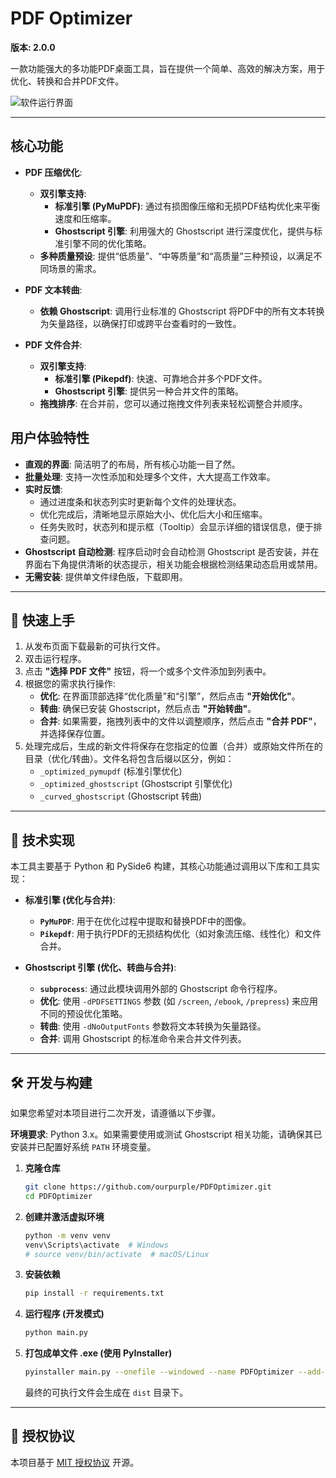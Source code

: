 # PDF Optimizer

**版本: 2.0.0**

一款功能强大的多功能PDF桌面工具，旨在提供一个简单、高效的解决方案，用于优化、转换和合并PDF文件。

![软件运行界面](http://pic.mathe.cn/2025/06/20/b42ba7cda750b.jpg)

---

## 核心功能

- **PDF 压缩优化**:
    - **双引擎支持**:
        - **标准引擎 (PyMuPDF)**: 通过有损图像压缩和无损PDF结构优化来平衡速度和压缩率。
        - **Ghostscript 引擎**: 利用强大的 Ghostscript 进行深度优化，提供与标准引擎不同的优化策略。
    - **多种质量预设**: 提供“低质量”、“中等质量”和“高质量”三种预设，以满足不同场景的需求。

- **PDF 文本转曲**:
    - **依赖 Ghostscript**: 调用行业标准的 Ghostscript 将PDF中的所有文本转换为矢量路径，以确保打印或跨平台查看时的一致性。

- **PDF 文件合并**:
    - **双引擎支持**:
        - **标准引擎 (Pikepdf)**: 快速、可靠地合并多个PDF文件。
        - **Ghostscript 引擎**: 提供另一种合并文件的策略。
    - **拖拽排序**: 在合并前，您可以通过拖拽文件列表来轻松调整合并顺序。

## 用户体验特性

- **直观的界面**: 简洁明了的布局，所有核心功能一目了然。
- **批量处理**: 支持一次性添加和处理多个文件，大大提高工作效率。
- **实时反馈**:
    - 通过进度条和状态列实时更新每个文件的处理状态。
    - 优化完成后，清晰地显示原始大小、优化后大小和压缩率。
    - 任务失败时，状态列和提示框（Tooltip）会显示详细的错误信息，便于排查问题。
- **Ghostscript 自动检测**: 程序启动时会自动检测 Ghostscript 是否安装，并在界面右下角提供清晰的状态提示，相关功能会根据检测结果动态启用或禁用。
- **无需安装**: 提供单文件绿色版，下载即用。

---

## 🚀 快速上手

1.  从发布页面下载最新的可执行文件。
2.  双击运行程序。
3.  点击 **"选择 PDF 文件"** 按钮，将一个或多个文件添加到列表中。
4.  根据您的需求执行操作:
    - **优化**: 在界面顶部选择“优化质量”和“引擎”，然后点击 **"开始优化"**。
    - **转曲**: 确保已安装 Ghostscript，然后点击 **"开始转曲"**。
    - **合并**: 如果需要，拖拽列表中的文件以调整顺序，然后点击 **"合并 PDF"**，并选择保存位置。
5.  处理完成后，生成的新文件将保存在您指定的位置（合并）或原始文件所在的目录（优化/转曲）。文件名将包含后缀以区分，例如：
    - `_optimized_pymupdf` (标准引擎优化)
    - `_optimized_ghostscript` (Ghostscript 引擎优化)
    - `_curved_ghostscript` (Ghostscript 转曲)

---

## 🔧 技术实现

本工具主要基于 Python 和 PySide6 构建，其核心功能通过调用以下库和工具实现：

- **标准引擎 (优化与合并)**:
    - **`PyMuPDF`**: 用于在优化过程中提取和替换PDF中的图像。
    - **`Pikepdf`**: 用于执行PDF的无损结构优化（如对象流压缩、线性化）和文件合并。

- **Ghostscript 引擎 (优化、转曲与合并)**:
    - **`subprocess`**: 通过此模块调用外部的 Ghostscript 命令行程序。
    - **优化**: 使用 `-dPDFSETTINGS` 参数 (如 `/screen`, `/ebook`, `/prepress`) 来应用不同的预设优化策略。
    - **转曲**: 使用 `-dNoOutputFonts` 参数将文本转换为矢量路径。
    - **合并**: 调用 Ghostscript 的标准命令来合并文件列表。

---

## 🛠️ 开发与构建

如果您希望对本项目进行二次开发，请遵循以下步骤。

**环境要求**: Python 3.x。如果需要使用或测试 Ghostscript 相关功能，请确保其已安装并已配置好系统 `PATH` 环境变量。

1.  **克隆仓库**
    ```bash
    git clone https://github.com/ourpurple/PDFOptimizer.git
    cd PDFOptimizer
    ```

2.  **创建并激活虚拟环境**
    ```bash
    python -m venv venv
    venv\Scripts\activate  # Windows
    # source venv/bin/activate  # macOS/Linux
    ```

3.  **安装依赖**
    ```bash
    pip install -r requirements.txt
    ```

4.  **运行程序 (开发模式)**
    ```bash
    python main.py
    ```

5.  **打包成单文件 .exe (使用 PyInstaller)**
    ```bash
    pyinstaller main.py --onefile --windowed --name PDFOptimizer --add-data "ui/style.qss;." --add-data "app.ico;."
    ```
    最终的可执行文件会生成在 `dist` 目录下。

---

## 📝 授权协议

本项目基于 [MIT 授权协议](LICENSE) 开源。
